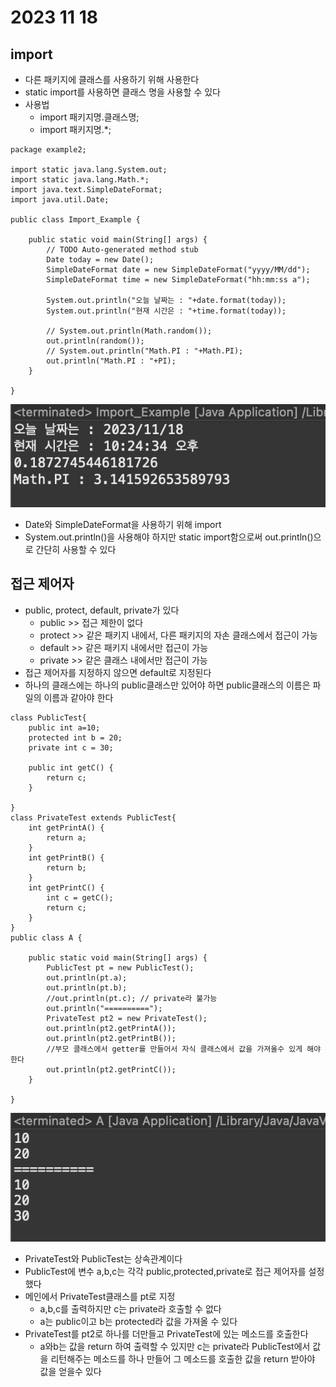 # 2023 11 18

## import
- 다른 패키지에 클래스를 사용하기 위해 사용한다
- static import를 사용하면 클래스 명을 사용할 수 있다
- 사용법
    - import 패키지명.클래스명;
    - import 패키지명.*;
```
package example2;

import static java.lang.System.out;
import static java.lang.Math.*;
import java.text.SimpleDateFormat;
import java.util.Date;

public class Import_Example {

	public static void main(String[] args) {
		// TODO Auto-generated method stub
		Date today = new Date();
		SimpleDateFormat date = new SimpleDateFormat("yyyy/MM/dd");
		SimpleDateFormat time = new SimpleDateFormat("hh:mm:ss a");
		
		System.out.println("오늘 날짜는 : "+date.format(today));
		System.out.println("현재 시간은 : "+time.format(today));
		
		// System.out.println(Math.random());
		out.println(random());
		// System.out.println("Math.PI : "+Math.PI);
		out.println("Math.PI : "+PI);
	}

}
```

![1](./images/23_1118/1.png)

- Date와 SimpleDateFormat을 사용하기 위해 import
- System.out.println()을 사용해야 하지만 static import함으로써 out.println()으로 간단히 사용할 수 있다

## 접근 제어자
- public, protect, default, private가 있다
    - public >> 접근 제한이 없다
    - protect >> 같은 패키지 내에서, 다른 패키지의 자손 클래스에서 접근이 가능
    - default >> 같은 패키지 내에서만 접근이 가능
    - private >> 같은 클래스 내에서만 접근이 가능
- 접근 제어자를 지정하지 않으면 default로 지정된다
- 하나의 클래스에는 하나의 public클래스만 있어야 하면 public클래스의 이름은 파일의 이름과 같아야 한다

```
class PublicTest{
	public int a=10;
	protected int b = 20;
	private int c = 30;
	
	public int getC() {
		return c;
	}
	
}
class PrivateTest extends PublicTest{
	int getPrintA() {
		return a;
	}
	int getPrintB() {
		return b;
	}
	int getPrintC() {
		int c = getC();
		return c;
	}
}
public class A {

	public static void main(String[] args) {
		PublicTest pt = new PublicTest();
		out.println(pt.a);
		out.println(pt.b);
		//out.println(pt.c); // private라 불가능
		out.println("==========");
		PrivateTest pt2 = new PrivateTest();
		out.println(pt2.getPrintA());
		out.println(pt2.getPrintB());
		//부모 클래스에서 getter를 만들어서 자식 클래스에서 값을 가져올수 있게 해야한다
		out.println(pt2.getPrintC()); 
	}

}
```

![2](./images/23_1118/2.png)
- PrivateTest와 PublicTest는 상속관계이다
- PublicTest에 변수 a,b,c는 각각 public,protected,private로 접근 제어자를 설정했다
- 메인에서 PrivateTest클래스를 pt로 지정
    - a,b,c를 출력하지만 c는 private라 호출할 수 없다
    - a는 public이고 b는 protected라 값을 가져올 수 있다
- PrivateTest를 pt2로 하나를 더만들고 PrivateTest에 있는 메소드를 호출한다
    - a와b는 값을 return 하여 출력할 수 있지만 c는 private라 PublicTest에서 값을 리턴해주는 메소드를 하나 만들어 그 메소드를 호출한 값을 return 받아야 값을 얻을수 있다
